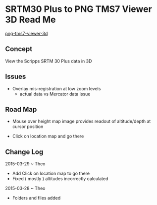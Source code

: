 SRTM30 Plus to PNG TMS7 Viewer 3D Read Me
===

[png-tms7-viewer-3d]( ./latest/index.html )

## Concept

View the Scripps SRTM 30 Plus data in 3D


## Issues

* Overlay mis-registration at low zoom levels
	* actual data vs Mercator data issue


## Road Map

* Mouse over height map image provides readout of altitude/depth at cursor position

* Click on location map and go there


## Change Log

2015-03-29 ~ Theo

* Add Click on location map to go there
* Fixed ( mostly ) altitudes incorrectly calculated 

2015-03-28 ~ Theo

* Folders and files added